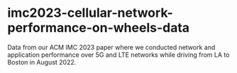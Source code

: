 # imc2023-cellular-network-performance-on-wheels-data
Data from our ACM IMC 2023 paper where we conducted network and application performance over 5G and LTE networks while driving from LA to Boston in August 2022.
